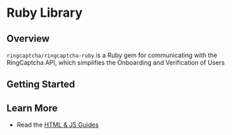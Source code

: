 # Ruby Library

## Overview

`ringcaptcha/ringcaptcha-ruby` is a Ruby gem for communicating with the RingCaptcha API, which simplifies the Onboarding and Verification of Users

## Getting Started

## Learn More
- Read the [HTML & JS Guides](https://my.ringcaptcha.com/docs/web)